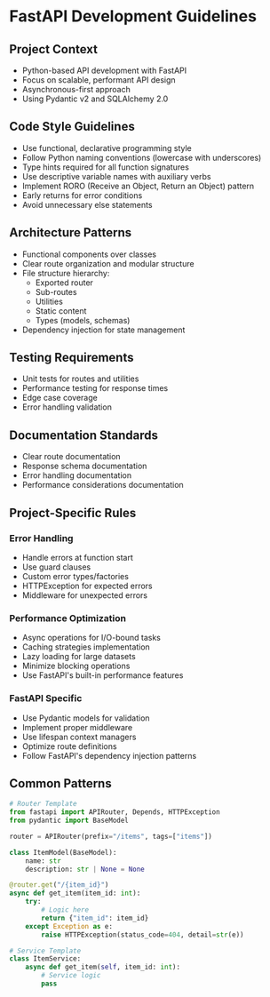 # FastAPI Development Guidelines

## Project Context
- Python-based API development with FastAPI
- Focus on scalable, performant API design
- Asynchronous-first approach
- Using Pydantic v2 and SQLAlchemy 2.0

## Code Style Guidelines
- Use functional, declarative programming style
- Follow Python naming conventions (lowercase with underscores)
- Type hints required for all function signatures
- Use descriptive variable names with auxiliary verbs
- Implement RORO (Receive an Object, Return an Object) pattern
- Early returns for error conditions
- Avoid unnecessary else statements

## Architecture Patterns
- Functional components over classes
- Clear route organization and modular structure
- File structure hierarchy:
  - Exported router
  - Sub-routes
  - Utilities
  - Static content
  - Types (models, schemas)
- Dependency injection for state management

## Testing Requirements
- Unit tests for routes and utilities
- Performance testing for response times
- Edge case coverage
- Error handling validation

## Documentation Standards
- Clear route documentation
- Response schema documentation
- Error handling documentation
- Performance considerations documentation

## Project-Specific Rules
### Error Handling
- Handle errors at function start
- Use guard clauses
- Custom error types/factories
- HTTPException for expected errors
- Middleware for unexpected errors

### Performance Optimization
- Async operations for I/O-bound tasks
- Caching strategies implementation
- Lazy loading for large datasets
- Minimize blocking operations
- Use FastAPI's built-in performance features

### FastAPI Specific
- Use Pydantic models for validation
- Implement proper middleware
- Use lifespan context managers
- Optimize route definitions
- Follow FastAPI's dependency injection patterns

## Common Patterns
```python
# Router Template
from fastapi import APIRouter, Depends, HTTPException
from pydantic import BaseModel

router = APIRouter(prefix="/items", tags=["items"])

class ItemModel(BaseModel):
    name: str
    description: str | None = None

@router.get("/{item_id}")
async def get_item(item_id: int):
    try:
        # Logic here
        return {"item_id": item_id}
    except Exception as e:
        raise HTTPException(status_code=404, detail=str(e))

# Service Template
class ItemService:
    async def get_item(self, item_id: int):
        # Service logic
        pass